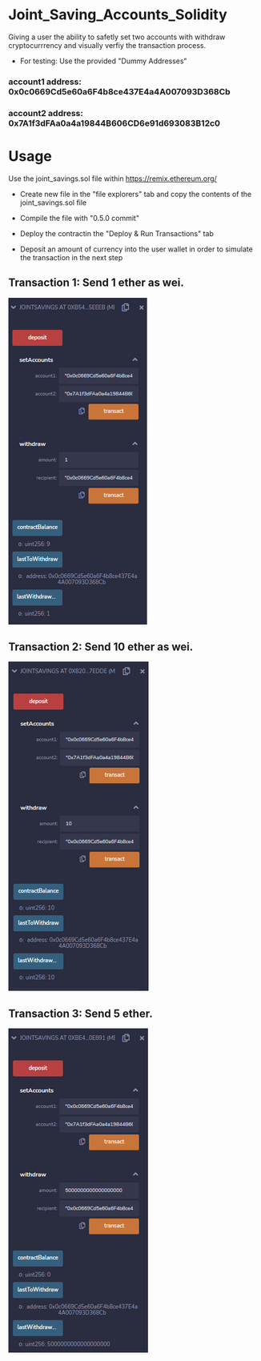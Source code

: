 # Joint_Saving_Accounts_Solidity

Giving a user the ability to safetly set two accounts with withdraw cryptocurrrency and visually verfiy the transaction process. 

* For testing: Use the provided "Dummy Addresses"

### account1 address: 0x0c0669Cd5e60a6F4b8ce437E4a4A007093D368Cb
### account2 address: 0x7A1f3dFAa0a4a19844B606CD6e91d693083B12c0

# Usage

Use the joint_savings.sol file within https://remix.ethereum.org/ 

* Create new file in the "file explorers" tab and copy the contents of the joint_savings.sol file

* Compile the file with "0.5.0 commit"

* Deploy the contractin the "Deploy & Run Transactions" tab

* Deposit an amount of currency into the user wallet in order to simulate the transaction in the next step


## Transaction 1: Send 1 ether as wei.

![](Images/1.png)

## Transaction 2: Send 10 ether as wei.

![](Images/2.png)

## Transaction 3: Send 5 ether.

![](Images/3.png)
